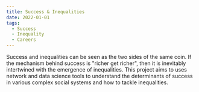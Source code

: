 ```yaml
---
title: Success & Inequalities
date: 2022-01-01
tags:
  - Success
  - Inequality
  - Careers
---
```


Success and inequalities can be seen as the two sides of the same coin. 
If the mechanism behind success is "richer get richer", then it is inevitably intertwined with the emergence of inequalities.
This project aims to uses network and data science tools to understand the determinants of success in various complex social systems and how to tackle inequalities.

<!--more-->

